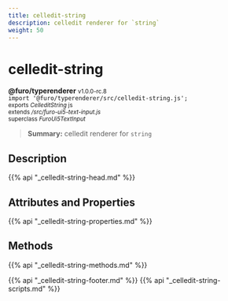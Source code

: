 ```yaml
---
title: celledit-string
description: celledit renderer for `string`
weight: 50
---
```


# celledit-string
**@furo/typerenderer** <small>v1.0.0-rc.8</small>
<br>`import '@furo/typerenderer/src/celledit-string.js';`<small>
<br>exports *CelleditString* js
<br>extends */src/furo-ui5-text-input.js*
<br>superclass *FuroUi5TextInput*</small>

> **Summary:** celledit renderer for `string`

## Description



{{% api "_celledit-string-head.md" %}}

## Attributes and Properties
{{% api "_celledit-string-properties.md" %}}




## Methods
{{% api "_celledit-string-methods.md" %}}






{{% api "_celledit-string-footer.md" %}}
{{% api "_celledit-string-scripts.md" %}}
